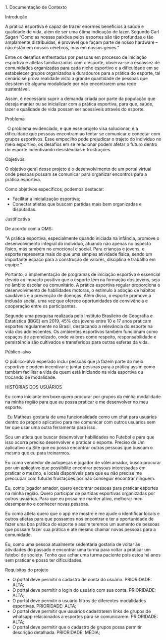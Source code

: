 ﻿1\. Documentação de Contexto 

Introdução

A prática esportiva é capaz de trazer enormes benefícios à saúde e qualidade de vida, além de ser uma ótima indicação de lazer. Segundo Carl Sagan “Como as nossas paixões pelos esportes são tão profundas e tão amplamente distribuídas, é provável que façam parte de nosso hardware – não estão em nossos cérebros, mas em nossos genes.” 

Entre os desafios enfrentados por pessoas em processo de iniciação esportiva e atletas familiarizados com o esporte, observa-se a escassez de comunidades organizadas para cada nicho esportivo e a dificuldade em se estabelecer grupos organizados e duradouros para a prática do esporte, tal cenário se prova realidade visto a grande quantidade de pessoas que desistem de alguma modalidade por não encontrarem uma rede sustentável. 

Assim, é necessário suprir a demanda criada por parte da população que deseja manter ou se inicializar com a prática esportiva, para que, saúde, lazer e qualidade de vida possam ser acessíveis através do esporte.

Problema

` `O problema evidenciado, e que esse projeto visa solucionar, é a dificuldade que pessoas encontram ao tentar se comunicar e conectar com grupos esportivos. Esse empecilho pode prejudicar o trajeto do indivíduo no meio esportivo, os desafios em se relacionar podem afetar o futuro dentro do esporte incentivando desistências e frustrações. 

Objetivos 

O objetivo geral desse projeto é o desenvolvimento de um portal virtual onde pessoas possam se comunicar para organizar encontros para a prática esportiva.

Como objetivos específicos, podemos destacar:

- Facilitar a inicialização esportiva; 
- Conectar atletas que buscam partidas mais bem organizadas e disputadas. 

Justificativa

De acordo com a OMS: 

"A prática esportiva, especialmente quando iniciada na infância, promove o desenvolvimento integral do indivíduo, atuando não apenas no aspecto físico, mas também no emocional e social. Para crianças e jovens, o esporte representa mais do que uma simples atividade física, sendo um importante espaço para a construção de valores, disciplina e trabalho em equipe."

Portanto, a implementação de programas de iniciação esportiva é essencial devido ao impacto positivo que o esporte tem na formação dos jovens, seja no âmbito escolar ou comunitário. A prática esportiva regular proporciona o desenvolvimento de habilidades motoras, o estímulo à adoção de hábitos saudáveis e a prevenção de doenças. Além disso, o esporte promove a inclusão social, uma vez que oferece oportunidades de convivência e cooperação entre os participantes.

Segundo uma pesquisa realizada pelo Instituto Brasileiro de Geografia e Estatística (IBGE) em 2019, 45% dos jovens entre 10 e 17 anos praticam esportes regularmente no Brasil, destacando a relevância do esporte na vida dos adolescentes. Os ambientes esportivos também funcionam como espaços de aprendizado, onde valores como respeito, responsabilidade e persistência são cultivados e transferidos para outras esferas da vida. 

Público-alvo 

O público-alvo esperado inclui pessoas que já fazem parte do meio esportivo e podem incentivar e juntar pessoas para a prática assim como também facilitar a vida de quem está iniciando na vida esportiva ou trocando de modalidade.

HISTÓRIAS DOS USUÁRIOS  

Eu como iniciante em boxe quero procurar por grupos da minha modalidade na minha região para que eu possa praticar e me desenvolver no meu esporte.

` `Eu Matheus gostaria de uma funcionalidade como um chat para usuários dentro do próprio aplicativo para me comunicar com outros usuários sem ter que usar uma outra ferramenta para isso.  

Sou um atleta que buscar desenvolver habilidades no Futebol e para que isso ocorra preciso desenvolver e praticar o esporte. Preciso de Um aplicativo ou Site que eu possa encontrar outras pessoas que buscam o mesmo que eu para treinarmos. 

Eu como vendedor de autopeças e jogador de vôlei amador, busco procurar por um aplicativo que possibilite encontrar pessoas interessadas em praticar o mesmo, e locais disponíveis para que eu não precise me preocupar com futuras frustações por não conseguir encontrar ninguém.  

Eu, como jogador amador, quero encontrar pessoas para praticar esportes na minha região. Quero participar de partidas esportivas organizadas por outros usuários. Para que eu possa me manter ativo, melhorar meu desempenho e conhecer novas pessoas. 

Eu como atleta quero que o app me mostre e me ajude o identificar locais e outros atletas para que possamos nos encontrar e ter a oportunidade de fazer uma boa prática do esporte e assim teremos um aumento de pessoas que possam fazer sua prática e até mesmo chamar novas pessoas para a comunidade. 

Eu, como uma pessoa atualmente sedentária gostaria de voltar às atividades do passado e encontrar uma turma para voltar a praticar um futebol de society. Tenho que achar uma turma paciente pois estou há anos sem praticar e posso ter dificuldades. 

Requisitos do projeto 

- O portal deve permitir o cadastro de conta do usuário. PRIORIDADE: ALTA; 
- O portal deve permitir o login do usuário com sua conta. PRIORIDADE: ALTA; 
- O portal deve permitir o usuário filtros de diferentes modalidades esportivas. PRIORIDADE: ALTA; 
- O portal deve permitir que usuários cadastrarem links de grupos de whatsapp relacionados a esportes para se comunicarem. PRIORIDADE: ALTA; 
- O portal deve permitir que o cadastro de grupos possa permitir descrição detalhada. PRIORIDADE: MÉDIA; 
